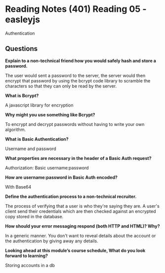 # Reading Notes (401) Reading 05 - easleyjs

Authentication

## Questions

**Explain to a non-technical friend how you would safely hash and store a password.**

The user would sent a password to the server, the server would then encrypt that password by using the bcrypt code library to scramble the characters so that they can only be read by the server.

**What is Bcrypt?**

A javascript library for encryption

**Why might you use something like Bcrypt?**

To encrypt and decrypt passwords without having to write your own algorithm.

**What is Basic Authentication?**

Username and password

**What properties are necessary in the header of a Basic Auth request?**

Authorization: Basic username:password

**How are username:password in Basic Auth encoded?**

With Base64

**Define the authentication process to a non-technical recruiter.**

The process of verifying that a user is who they're saying they are. A user's client send their credentials which are then checked against an encrypted copy stored in the database.

**How should your error messaging respond (both HTTP and HTML)? Why?**

In a generic manner. You don't want to reveal details about the account or the authentication by giving away any details.

**Looking ahead at this module’s course schedule, What do you look forward to learning?**

Storing accounts in a db
